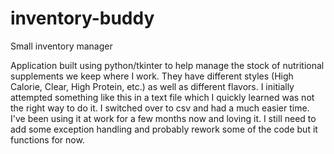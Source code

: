 inventory-buddy
===============

Small inventory manager

Application built using python/tkinter to help manage the
stock of nutritional supplements we keep where I work. They
have different styles (High Calorie, Clear, High Protein, etc.)
as well as different flavors. I initially attempted something
like this in a text file which I quickly learned was not the
right way to do it. I switched over to csv and had a much
easier time. I've been using it at work for a few months now
and loving it. I still need to add some exception handling
and probably rework some of the code but it functions for now.
